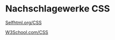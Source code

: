 # Nachschlagewerke CSS


[Selfhtml.org/CSS](https://wiki.selfhtml.org/wiki/CSS)

[W3School.com/CSS](https://www.w3schools.com/css/default.asp)